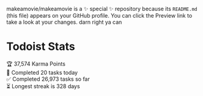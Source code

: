 makeamovie/makeamovie is a ✨ special ✨ repository because its `README.md` (this file) appears on your GitHub profile.
You can click the Preview link to take a look at your changes. darn right ya can

# Todoist Stats

<!-- TODO-IST:START -->
🏆  37,574 Karma Points           
🌸  Completed 20 tasks today           
✅  Completed 26,973 tasks so far           
⏳  Longest streak is 328 days
<!-- TODO-IST:END -->
